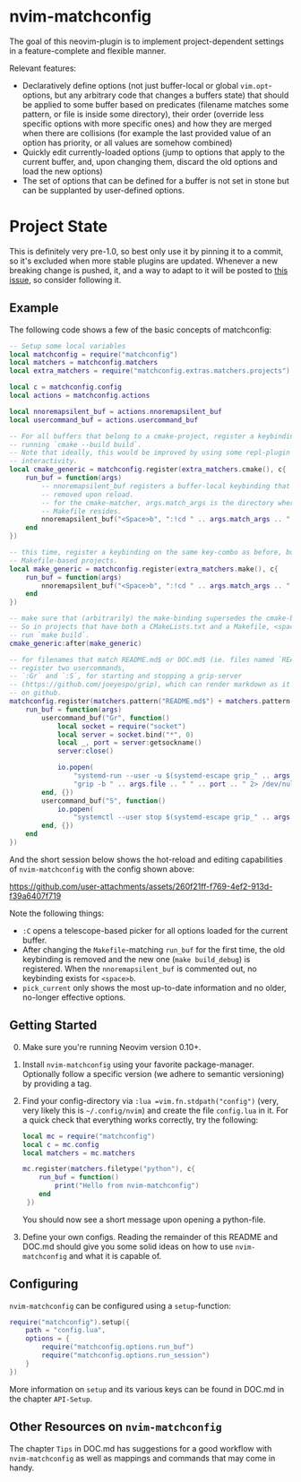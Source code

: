 # nvim-matchconfig

The goal of this neovim-plugin is to implement project-dependent settings in a
feature-complete and flexible manner.

Relevant features:
* Declaratively define options (not just buffer-local or global
  `vim.opt`-options, but any arbitrary code that changes a buffers state) that
  should be applied to some buffer based on predicates (filename matches some
  pattern, or file is inside some directory), their order (override less
  specific options with more specific ones) and how they are merged when there
  are collisions (for example the last provided value of an option has priority,
  or all values are somehow combined)
* Quickly edit currently-loaded options (jump to options that apply to the
  current buffer, and, upon changing them, discard the old options and load the
  new options)
* The set of options that can be defined for a buffer is not set in stone but
  can be supplanted by user-defined options.

# Project State
This is definitely very pre-1.0, so best only use it by pinning it to a commit,
so it's excluded when more stable plugins are updated. Whenever a new breaking
change is pushed, it, and a way to adapt to it will be posted to [this
issue](https://github.com/L3MON4D3/nvim-matchconfig/issues/1), so consider
following it.


## Example

The following code shows a few of the basic concepts of matchconfig:

```lua
-- Setup some local variables
local matchconfig = require("matchconfig")
local matchers = matchconfig.matchers
local extra_matchers = require("matchconfig.extras.matchers.projects")

local c = matchconfig.config
local actions = matchconfig.actions

local nnoremapsilent_buf = actions.nnoremapsilent_buf
local usercommand_buf = actions.usercommand_buf

-- For all buffers that belong to a cmake-project, register a keybinding for
-- running `cmake --build build`.
-- Note that ideally, this would be improved by using some repl-plugin for more
-- interactivity.
local cmake_generic = matchconfig.register(extra_matchers.cmake(), c{
    run_buf = function(args)
        -- nnoremapsilent_buf registers a buffer-local keybinding that can be
        -- removed upon reload.
        -- for the cmake-matcher, args.match_args is the directory where the
        -- Makefile resides.
        nnoremapsilent_buf("<Space>b", ":!cd " .. args.match_args .. " && cmake --build build<Cr>")
    end
})

-- this time, register a keybinding on the same key-combo as before, but for
-- Makefile-based projects.
local make_generic = matchconfig.register(extra_matchers.make(), c{
    run_buf = function(args)
        nnoremapsilent_buf("<Space>b", ":!cd " .. args.match_args .. " && make build<Cr>")
    end
})

-- make sure that (arbitrarily) the make-binding supersedes the cmake-binding.
-- So in projects that have both a CMakeLists.txt and a Makefile, <space>b would
-- run `make build`.
cmake_generic:after(make_generic)

-- for filenames that match README.md$ or DOC.md$ (ie. files named `README.md/DOC.md),
-- register two usercommands,
-- `:Gr` and `:S`, for starting and stopping a grip-server
-- (https://github.com/joeyespo/grip), which can render markdown as it appears
-- on github.
matchconfig.register(matchers.pattern("README.md$") + matchers.pattern("DOC.md$"), c{
    run_buf = function(args)
        usercommand_buf("Gr", function()
            local socket = require("socket")
            local server = socket.bind("*", 0)
            local _, port = server:getsockname()
            server:close()

            io.popen(
                "systemd-run --user -u $(systemd-escape grip_" .. args.file .. ") " ..
                "grip -b " .. args.file .. " " .. port .. " 2> /dev/null")
        end, {})
        usercommand_buf("S", function()
            io.popen(
                "systemctl --user stop $(systemd-escape grip_" .. args.file .. ")")
        end, {})
    end
})
```

And the short session below shows the hot-reload and editing capabilities of
`nvim-matchconfig` with the config shown above:

https://github.com/user-attachments/assets/260f21ff-f769-4ef2-913d-f39a6407f719

Note the following things:
* `:C` opens a telescope-based picker for all options loaded for the current
  buffer.
* After changing the `Makefile`-matching `run_buf` for the first time, the old
  keybinding is removed and the new one (`make build_debug`) is registered.
  When the `nnoremapsilent_buf` is commented out, no keybinding exists for
  `<space>b`.
* `pick_current` only shows the most up-to-date information and no older,
  no-longer effective options.

## Getting Started
0. Make sure you're running Neovim version 0.10+.
1. Install `nvim-matchconfig` using your favorite package-manager.
   Optionally follow a specific version (we adhere to semantic versioning) by
   providing a tag.
2. Find your config-directory via `:lua =vim.fn.stdpath("config")` (very, very
   likely this is `~/.config/nvim`) and create the file `config.lua` in it. For
   a quick check that everything works correctly, try the following:
   ```lua
   local mc = require("matchconfig")
   local c = mc.config
   local matchers = mc.matchers

   mc.register(matchers.filetype("python"), c{
       run_buf = function()
           print("Hello from nvim-matchconfig")
       end
    })
   ```
   You should now see a short message upon opening a python-file.

3. Define your own configs.  Reading the remainder of this README and DOC.md
   should give you some solid ideas on how to use `nvim-matchconfig` and what it
   is capable of.

## Configuring
`nvim-matchconfig` can be configured using a `setup`-function:
```lua
require("matchconfig").setup({
    path = "config.lua",
    options = {
        require("matchconfig.options.run_buf")
        require("matchconfig.options.run_session")
    }
})
```
More information on `setup` and its various keys can be found in
DOC.md in the chapter `API-Setup`.

## Other Resources on `nvim-matchconfig`

The chapter `Tips` in DOC.md has suggestions for a good workflow with
`nvim-matchconfig` as well as mappings and commands that may come in handy.
